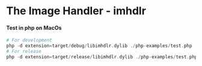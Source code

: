 # The Image Handler - imhdlr


#### Test in php on MacOs
```php
# For development 
php -d extension=target/debug/libimhdlr.dylib ./php-examples/test.php
# For release
php -d extension=target/release/libimhdlr.dylib ./php-examples/test.php

```
